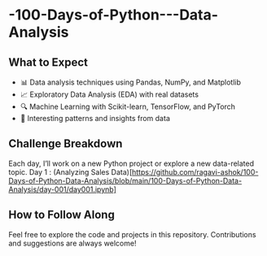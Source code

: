 # -100-Days-of-Python---Data-Analysis
## What to Expect
- 📊 Data analysis techniques using Pandas, NumPy, and Matplotlib
- 📈 Exploratory Data Analysis (EDA) with real datasets
- 🔍 Machine Learning with Scikit-learn, TensorFlow, and PyTorch
- 🧠 Interesting patterns and insights from data
## Challenge Breakdown
Each day, I’ll work on a new Python project or explore a new data-related topic.
Day 1 : (Analyzing Sales Data)[https://github.com/ragavi-ashok/100-Days-of-Python-Data-Analysis/blob/main/100-Days-of-Python-Data-Analysis/day-001/day001.ipynb]
## How to Follow Along
Feel free to explore the code and projects in this repository. Contributions and suggestions are always welcome!
